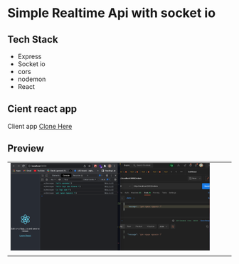 # Simple Realtime Api with socket io
## Tech Stack
- Express
- Socket io
- cors
- nodemon
- React

## Cient react app

Client app [Clone Here](https://github.com/Anggasayogo/simple-client)

## Preview

|                                          |                                          |                                          |                                          |
| ---------------------------------------- | ---------------------------------------- | ---------------------------------------- | ---------------------------------------- |
| ![screenshots1](dist/demo.png)
|                                          |                                          |                                          |                                          |